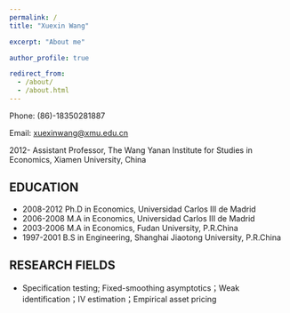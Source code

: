 ```yaml
---
permalink: /
title: "Xuexin Wang"

excerpt: "About me"

author_profile: true

redirect_from: 
  - /about/
  - /about.html
---  
```


Phone: (86)-18350281887

Email: xuexinwang@xmu.edu.cn

2012-	Assistant Professor, The Wang Yanan Institute for Studies in Economics, Xiamen University, China

## EDUCATION

*	2008-2012	Ph.D in Economics, Universidad Carlos III de Madrid
*	2006-2008	M.A in Economics, Universidad Carlos III de Madrid
*	2003-2006	M.A in Economics, Fudan University, P.R.China
*	1997-2001	B.S in Engineering, Shanghai Jiaotong University, P.R.China

## RESEARCH FIELDS

* Specification testing; Fixed-smoothing asymptotics；Weak identification；IV estimation；Empirical asset pricing 


